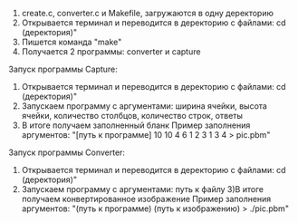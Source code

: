 1) create.c, converter.c и Makefile, загружаются в одну деректорию 
2) Открывается терминал и переводится в деректорию с файлами: cd (деректория)" 
3) Пишется команда "make" 
4) Получается 2 программы: converter и capture

Запуск программы Capture:

1) Открывается терминал и переводится в деректорию с файлами: cd (деректория)" 
2) Запускаем программу с аргументами: ширина ячейки, высота ячейки, количество столбцов, количество строк, ответы 
3) В итоге получаем заполненный бланк
Пример заполнения аргументов: "[путь к программе] 10 10 4 6 1 2 3 1 3 4 > pic.pbm" 

Запуск программы Converter:

1) Открывается терминал и переводится в деректорию с файлами: cd (деректория)"
2) Запускаем программу с аргументами: путь к файлу 
3)В итоге получаем конвертированное изображение
Пример заполнения аргументов: "(путь к программе) (путь к изображению) > ./pic.pbm"
